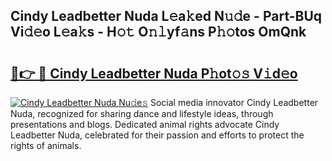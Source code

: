 ## Cindy Leadbetter Nuda L𝚎a𝚔ed N𝚞𝚍e - Part-BUq Vi𝚍𝚎o L𝚎a𝚔s - H𝚘𝚝 O𝚗𝚕yf𝚊ns P𝚑𝚘tos OmQnk

# <h2><a href="http://kfdekh.oniu.top/?m=Cindy+Leadbetter+Nuda">🔗👉 🔴 Cindy Leadbetter Nuda P𝚑ot𝚘𝚜 V𝚒d𝚎o</a></h2>

[![Cindy Leadbetter Nuda Nu𝚍e𝚜](https://i.imgur.com/0qMVB7G.gif)](http://kfdekh.oniu.top/?m=Cindy+Leadbetter+Nuda)
Social media innovator Cindy Leadbetter Nuda, recognized for sharing dance and lifestyle ideas, through presentations and blogs. Dedicated animal rights advocate Cindy Leadbetter Nuda, celebrated for their passion and efforts to protect the rights of animals.  
